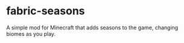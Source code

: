 # fabric-seasons
A simple mod for Minecraft that adds seasons to the game, changing biomes as you play.

